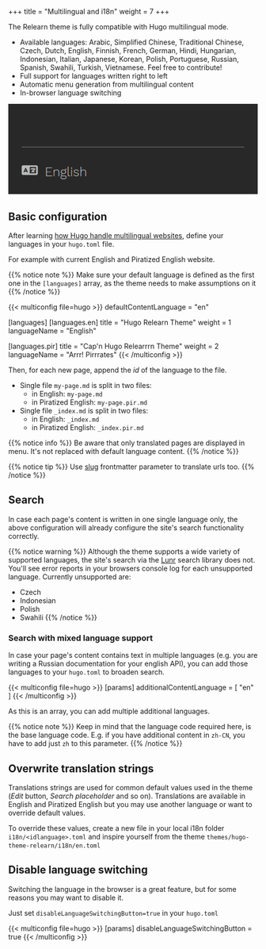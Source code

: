 +++
title = "Multilingual and i18n"
weight = 7
+++

The Relearn theme is fully compatible with Hugo multilingual mode.

- Available languages: Arabic, Simplified Chinese, Traditional Chinese, Czech, Dutch, English, Finnish, French, German, Hindi, Hungarian, Indonesian, Italian, Japanese, Korean, Polish, Portuguese, Russian, Spanish, Swahili, Turkish, Vietnamese. Feel free to contribute!
- Full support for languages written right to left
- Automatic menu generation from multilingual content
- In-browser language switching

![I18n menu](i18n-menu.gif?width=18.75rem)

## Basic configuration

After learning [how Hugo handle multilingual websites](https://gohugo.io/content-management/multilingual), define your languages in your `hugo.toml` file.

For example with current English and Piratized English website.

{{% notice note %}}
Make sure your default language is defined as the first one in the `[languages]` array, as the theme needs to make assumptions on it
{{% /notice %}}

{{< multiconfig file=hugo >}}
defaultContentLanguage = "en"

[languages]
[languages.en]
title = "Hugo Relearn Theme"
weight = 1
languageName = "English"

[languages.pir]
title = "Cap'n Hugo Relearrrn Theme"
weight = 2
languageName = "Arrr! Pirrrates"
{{< /multiconfig >}}

Then, for each new page, append the _id_ of the language to the file.

- Single file `my-page.md` is split in two files:
  - in English: `my-page.md`
  - in Piratized English: `my-page.pir.md`
- Single file `_index.md` is split in two files:
  - in English: `_index.md`
  - in Piratized English: `_index.pir.md`

{{% notice info %}}
Be aware that only translated pages are displayed in menu. It's not replaced with default language content.
{{% /notice %}}

{{% notice tip %}}
Use [slug](https://gohugo.io/content-management/multilingual/#translate-your-content) frontmatter parameter to translate urls too.
{{% /notice %}}

## Search

In case each page's content is written in one single language only, the above configuration will already configure the site's search functionality correctly.

{{% notice warning %}}
Although the theme supports a wide variety of supported languages, the site's search via the [Lunr](https://lunrjs.com) search library does not.
You'll see error reports in your browsers console log for each unsupported language. Currently unsupported are:

- Czech
- Indonesian
- Polish
- Swahili
{{% /notice %}}

### Search with mixed language support

In case your page's content contains text in multiple languages (e.g. you are writing a Russian documentation for your english API), you can add those languages to your `hugo.toml` to broaden search.

{{< multiconfig file=hugo >}}
[params]
  additionalContentLanguage = [ "en" ]
{{< /multiconfig >}}

As this is an array, you can add multiple additional languages.

{{% notice note %}}
Keep in mind that the language code required here, is the base language code. E.g. if you have additional content in `zh-CN`, you have to add just `zh` to this parameter.
{{% /notice %}}

## Overwrite translation strings

Translations strings are used for common default values used in the theme (_Edit_ button, _Search placeholder_ and so on). Translations are available in English and Piratized English but you may use another language or want to override default values.

To override these values, create a new file in your local i18n folder `i18n/<idlanguage>.toml` and inspire yourself from the theme `themes/hugo-theme-relearn/i18n/en.toml`

## Disable language switching

Switching the language in the browser is a great feature, but for some reasons you may want to disable it.

Just set `disableLanguageSwitchingButton=true` in your `hugo.toml`

{{< multiconfig file=hugo >}}
[params]
  disableLanguageSwitchingButton = true
{{< /multiconfig >}}
